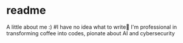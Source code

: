 # readme
A little about me :)
#I have no idea what to write🤣
I'm professional in transforming coffee into codes, pionate about AI and cybersecurity

